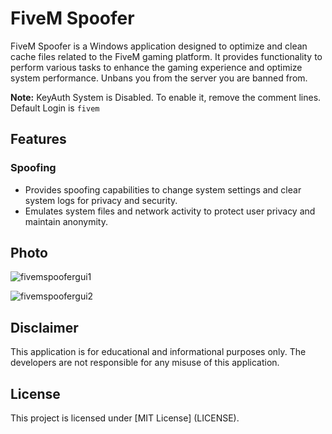 # FiveM Spoofer

FiveM Spoofer is a Windows application designed to optimize and clean cache files related to the FiveM gaming platform. It provides functionality to perform various tasks to enhance the gaming experience and optimize system performance. Unbans you from the server you are banned from.


**Note:** KeyAuth System is Disabled. To enable it, remove the comment lines. Default Login is `fivem`


## Features

### Spoofing
- Provides spoofing capabilities to change system settings and clear system logs for privacy and security.
- Emulates system files and network activity to protect user privacy and maintain anonymity.

## Photo

![fivemspoofergui1](https://github.com/unknown144p/fivemspoofer/assets/93508554/3a75ed07-b6ed-4e39-9aff-045aaf378ba3)

![fivemspoofergui2](https://github.com/unknown144p/fivemspoofer/assets/93508554/59be7753-105d-4382-96b2-88229ac93a9a)

## Disclaimer

This application is for educational and informational purposes only. The developers are not responsible for any misuse of this application.

## License

This project is licensed under [MIT License] (LICENSE).

